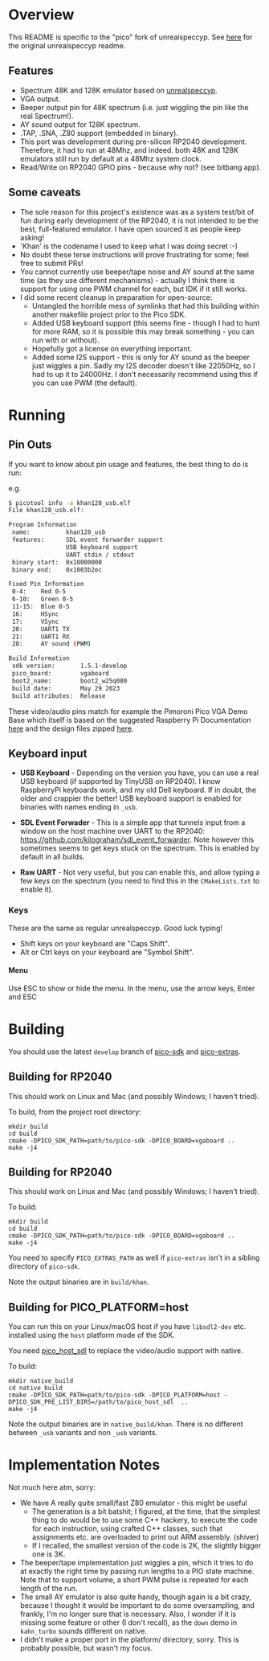 # Overview

This README is specific to the "pico" fork of unrealspeccyp. See [here](README_USP) for the original unrealspeccyp readme.

## Features

* Spectrum 48K and 128K emulator based on [unrealspeccyp](https://bitbucket.org/djdron/unrealspeccyp/wiki/Home).
* VGA output.
* Beeper output pin for 48K spectrum (i.e. just wiggling the pin like the real Spectrum!).
* AY sound output for 128K spectrum.
* .TAP, .SNA, .Z80 support (embedded in binary).
* This port was development during pre-silicon RP2040 development. Therefore, it had to run at 48Mhz, and indeed.
  both 48K and 128K emulators still run by default at a 48Mhz system clock.
* Read/Write on RP2040 GPIO pins - because why not? (see bitbang app).

## Some caveats

* The sole reason for this project's existence was as a system test/bit of fun during early development of the RP2040, it is 
  not intended to be the best, full-featured emulator. I have open sourced it as people keep asking!
* 'Khan' is the codename I used to keep what I was doing secret :-)
* No doubt these terse instructions will prove frustrating for some; feel free to submit PRs!
* You cannot currently use beeper/tape noise and AY sound at the same time (as they use different mechanisms) - 
  actually I think there is support for using one PWM channel for each, but IDK if it still works. 
* I did some recent cleanup in preparation for open-source:
  * Untangled the horrible mess of symlinks that had this building within another makefile project prior to the Pico 
    SDK.
  * Added USB keyboard support (this seems fine - though I had to hunt for more RAM, so it is possible this may 
    break something - you can run with or without).
  * Hopefully got a license on everything important.
  * Added some I2S support - this is only for AY sound as the beeper just wiggles a pin. Sadly my I2S decoder 
    doesn't like 22050Hz, so I had to up it to 24000Hz. I don't necessarily recommend using this if you can use PWM 
    (the default).
  
# Running

## Pin Outs

If you want to know about pin usage and features, the best thing to do is run:

e.g.
```bash
$ picotool info -a khan128_usb.elf
File khan128_usb.elf:

Program Information
 name:          khan128_usb
 features:      SDL event forwarder support
                USB keyboard support
                UART stdin / stdout
 binary start:  0x10000000
 binary end:    0x1003b2ec

Fixed Pin Information
 0-4:    Red 0-5
 6-10:   Green 0-5
 11-15:  Blue 0-5
 16:     HSync
 17:     VSync
 20:     UART1 TX
 21:     UART1 RX
 28:     AY sound (PWM)

Build Information
 sdk version:       1.5.1-develop
 pico_board:        vgaboard
 boot2_name:        boot2_w25q080
 build date:        May 29 2023
 build attributes:  Release 
```

These video/audio pins match for example the Pimoroni Pico VGA Demo Base which itself is based on the suggested
Raspberry Pi Documentation [here](https://datasheets.raspberrypi.com/rp2040/hardware-design-with-rp2040.pdf)
and the design files zipped [here](https://datasheets.raspberrypi.com/rp2040/VGA-KiCAD.zip).

## Keyboard input

* **USB Keyboard** - Depending on the version you have, you can use a real USB keyboard (if supported by TinyUSB on 
  RP2040). I know 
RaspberryPi keyboards work, and my old Dell keyboard. If in doubt, the older and crappier the better! USB keyboard 
  support is enabled for binaries with names ending in `_usb`.

* **SDL Event Forwader** - This is a simple app that tunnels input from a window on the host machine over UART to 
  the RP2040: https://github.com/kilograham/sdl_event_forwarder. Note however this sometimes seems to get keys stuck 
  on the spectrum. This is enabled by default in all builds.

* **Raw UART** - Not very useful, but you can enable this, and allow typing a few keys on the spectrum (you need to 
  find this in the `CMakeLists.txt` to enable it).

### Keys

These are the same as regular unrealspeccyp. Good luck typing!
* Shift keys on your keyboard are "Caps Shift".
* Alt or Ctrl keys on your keyboard are "Symbol Shift".

#### Menu

Use ESC to show or hide the menu. In the menu, use the arrow keys, Enter and ESC

# Building

You should use the latest `develop` branch of 
[pico-sdk](https://github.com/raspberrypi/pico-sdk/tree/develop) and
[pico-extras](https://github.com/raspberrypi/pico-extras/tree/develop).

## Building for RP2040

This should work on Linux and Mac (and possibly Windows; I haven't tried).

To build, from the project root directory:
```
mkdir build
cd build
cmake -DPICO_SDK_PATH=path/to/pico-sdk -DPICO_BOARD=vgaboard ..
make -j4
```

## Building for RP2040

This should work on Linux and Mac (and possibly Windows; I haven't tried).

To build:
```
mkdir build
cd build
cmake -DPICO_SDK_PATH=path/to/pico-sdk -DPICO_BOARD=vgaboard ..
make -j4
```

You need to specify `PICO_EXTRAS_PATH` as well if `pico-extras` isn't in a sibling directory of `pico-sdk`.

Note the output binaries are in `build/khan`.

## Building for PICO_PLATFORM=host

You can run this on your Linux/macOS host if you have `libsdl2-dev` etc. installed using the `host` platform
mode of the SDK.

You need [pico_host_sdl](https://github.com/raspberrypi/pico-host-sdl) to replace the video/audio support with native. 

To build:
```
mkdir native_build
cd native_build
cmake -DPICO_SDK_PATH=path/to/pico-sdk -DPICO_PLATFORM=host -DPICO_SDK_PRE_LIST_DIRS=/path/to/pico_host_sdl  ..
make -j4
```

Note the output binaries are in `native_build/khan`. There is no different between `_usb` variants and non `_usb` 
variants.

# Implementation Notes

Not much here atm, sorry:

* We have A really quite small/fast Z80 emulator - this might be useful
  * The generation is a bit batshit; I figured, at the time, that the simplest thing to do would be to use some C++ 
    hackery, to execute the code for each instruction, using crafted C++ classes, such that assignments etc. are 
    overloaded to print out ARM assembly. (shiver) 
  * If I recalled, the smallest version of the code is 2K, the slightly bigger one is 3K.
* The beeper/tape implementation just wiggles a pin, which it tries to do at exactly the right time by passing run 
  lengths to a PIO state machine. Note that to support volume, a short PWM pulse is repeated for each length of the run.
* The small AY emulator is also quite handy, though again is a bit crazy, because I thought it would be important to 
  do some oversampling, and frankly, I'm no longer sure that is necessary. Also, I wonder if it is missing some 
  feature or other (I don't recall), as the `down` demo in `kahn_turbo` sounds different on native.
* I didn't make a proper port in the platform/ directory, sorry. This is probably possible, but wasn't my focus.
